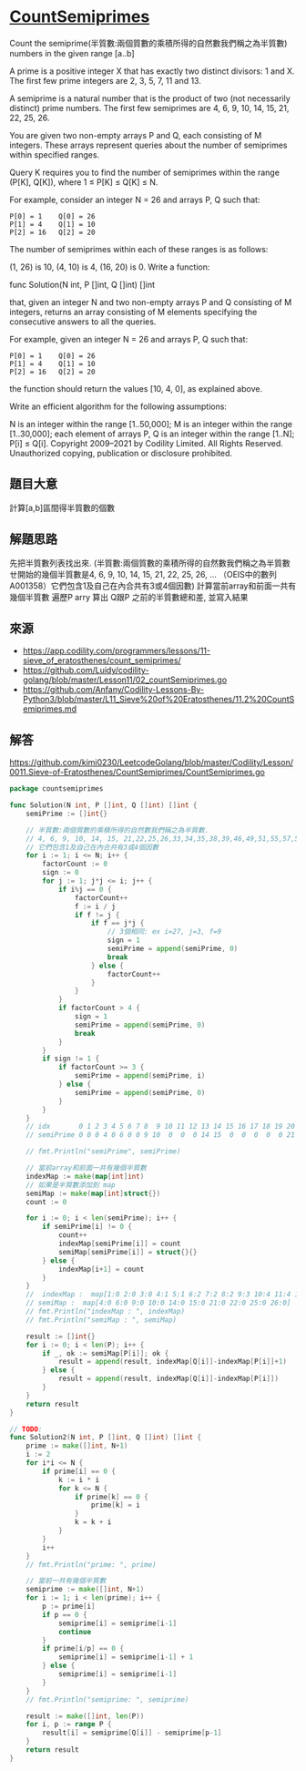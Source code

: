 # [CountSemiprimes](https://app.codility.com/programmers/lessons/11-sieve_of_eratosthenes/count_semiprimes/)
Count the semiprime(半質數:兩個質數的乘積所得的自然數我們稱之為半質數) numbers in the given range [a..b]

A prime is a positive integer X that has exactly two distinct divisors: 1 and X. The first few prime integers are 2, 3, 5, 7, 11 and 13.

A semiprime is a natural number that is the product of two (not necessarily distinct) prime numbers. The first few semiprimes are 4, 6, 9, 10, 14, 15, 21, 22, 25, 26.

You are given two non-empty arrays P and Q, each consisting of M integers. These arrays represent queries about the number of semiprimes within specified ranges.

Query K requires you to find the number of semiprimes within the range (P[K], Q[K]), where 1 ≤ P[K] ≤ Q[K] ≤ N.

For example, consider an integer N = 26 and arrays P, Q such that:

    P[0] = 1    Q[0] = 26
    P[1] = 4    Q[1] = 10
    P[2] = 16   Q[2] = 20
The number of semiprimes within each of these ranges is as follows:

(1, 26) is 10,
(4, 10) is 4,
(16, 20) is 0.
Write a function:

func Solution(N int, P []int, Q []int) []int

that, given an integer N and two non-empty arrays P and Q consisting of M integers, returns an array consisting of M elements specifying the consecutive answers to all the queries.

For example, given an integer N = 26 and arrays P, Q such that:

    P[0] = 1    Q[0] = 26
    P[1] = 4    Q[1] = 10
    P[2] = 16   Q[2] = 20
the function should return the values [10, 4, 0], as explained above.

Write an efficient algorithm for the following assumptions:

N is an integer within the range [1..50,000];
M is an integer within the range [1..30,000];
each element of arrays P, Q is an integer within the range [1..N];
P[i] ≤ Q[i].
Copyright 2009–2021 by Codility Limited. All Rights Reserved. Unauthorized copying, publication or disclosure prohibited.


## 題目大意
計算[a,b]區間得半質數的個數

## 解題思路
先把半質數列表找出來. 
(半質數:兩個質數的乘積所得的自然數我們稱之為半質數ㄝ開始的幾個半質數是4, 6, 9, 10, 14, 15, 21, 22, 25, 26, ... （OEIS中的數列A001358）它們包含1及自己在內合共有3或4個因數)
計算當前array和前面一共有幾個半質數
遍歷P arry 算出 Q跟P 之前的半質數總和差, 並寫入結果


## 來源
* https://app.codility.com/programmers/lessons/11-sieve_of_eratosthenes/count_semiprimes/
* https://github.com/Luidy/codility-golang/blob/master/Lesson11/02_countSemiprimes.go
* https://github.com/Anfany/Codility-Lessons-By-Python3/blob/master/L11_Sieve%20of%20Eratosthenes/11.2%20CountSemiprimes.md

## 解答
https://github.com/kimi0230/LeetcodeGolang/blob/master/Codility/Lesson/0011.Sieve-of-Eratosthenes/CountSemiprimes/CountSemiprimes.go


```go
package countsemiprimes

func Solution(N int, P []int, Q []int) []int {
	semiPrime := []int{}

	// 半質數:兩個質數的乘積所得的自然數我們稱之為半質數.
	// 4, 6, 9, 10, 14, 15, 21,22,25,26,33,34,35,38,39,46,49,51,55,57,58,62,65,69,74,77,82,85,86,87,91,93,94,95,106, ...
	// 它們包含1及自己在內合共有3或4個因數
	for i := 1; i <= N; i++ {
		factorCount := 0
		sign := 0
		for j := 1; j*j <= i; j++ {
			if i%j == 0 {
				factorCount++
				f := i / j
				if f != j {
					if f == j*j {
						// 3個相同: ex i=27, j=3, f=9
						sign = 1
						semiPrime = append(semiPrime, 0)
						break
					} else {
						factorCount++
					}
				}
			}
			if factorCount > 4 {
				sign = 1
				semiPrime = append(semiPrime, 0)
				break
			}
		}
		if sign != 1 {
			if factorCount >= 3 {
				semiPrime = append(semiPrime, i)
			} else {
				semiPrime = append(semiPrime, 0)
			}
		}
	}
	// idx		 0 1 2 3 4 5 6 7 8  9 10 11 12 13 14 15 16 17 18 19 20 21 22 23 24 25
	// semiPrime 0 0 0 4 0 6 0 0 9 10  0  0  0 14 15  0  0  0  0  0 21 22  0  0 25 26

	// fmt.Println("semiPrime", semiPrime)

	// 當前array和前面一共有幾個半質數
	indexMap := make(map[int]int)
	// 如果是半質數添加到 map
	semiMap := make(map[int]struct{})
	count := 0

	for i := 0; i < len(semiPrime); i++ {
		if semiPrime[i] != 0 {
			count++
			indexMap[semiPrime[i]] = count
			semiMap[semiPrime[i]] = struct{}{}
		} else {
			indexMap[i+1] = count
		}
	}
	// 	indexMap :  map[1:0 2:0 3:0 4:1 5:1 6:2 7:2 8:2 9:3 10:4 11:4 12:4 13:4 14:5 15:6 16:6 17:6 18:6 19:6 20:6 21:7 22:8 23:8 24:8 25:9 26:10]
	// semiMap :  map[4:0 6:0 9:0 10:0 14:0 15:0 21:0 22:0 25:0 26:0]
	// fmt.Println("indexMap : ", indexMap)
	// fmt.Println("semiMap : ", semiMap)

	result := []int{}
	for i := 0; i < len(P); i++ {
		if _, ok := semiMap[P[i]]; ok {
			result = append(result, indexMap[Q[i]]-indexMap[P[i]]+1)
		} else {
			result = append(result, indexMap[Q[i]]-indexMap[P[i]])
		}
	}
	return result
}

// TODO:
func Solution2(N int, P []int, Q []int) []int {
	prime := make([]int, N+1)
	i := 2
	for i*i <= N {
		if prime[i] == 0 {
			k := i * i
			for k <= N {
				if prime[k] == 0 {
					prime[k] = i
				}
				k = k + i
			}
		}
		i++
	}
	// fmt.Println("prime: ", prime)

	// 當前一共有幾個半質數
	semiprime := make([]int, N+1)
	for i := 1; i < len(prime); i++ {
		p := prime[i]
		if p == 0 {
			semiprime[i] = semiprime[i-1]
			continue
		}
		if prime[i/p] == 0 {
			semiprime[i] = semiprime[i-1] + 1
		} else {
			semiprime[i] = semiprime[i-1]
		}
	}
	// fmt.Println("semiprime: ", semiprime)

	result := make([]int, len(P))
	for i, p := range P {
		result[i] = semiprime[Q[i]] - semiprime[p-1]
	}
	return result
}

```